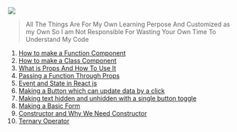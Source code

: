 ![](https://pro2-bar-s3-cdn-cf6.myportfolio.com/5395643e5077cce710ff2e7dba828e32/afbc2a9a-ecd3-477f-bd37-59e0d6febebf_rw_1920.jpeg?h=9a2754b742c02b711f0136192bb51c57)

>All The Things Are For My Own Learning Perpose And Customized as my Own So I am Not Responsible For Wasting Your Own Time To Understand My Code

1. [How to make a Function Component](https://github.com/itzsnehasis/Reactjs/blob/main/Component.md)
2. [How to make a Class Component](https://github.com/itzsnehasis/Reactjs/blob/main/ClassComponent.md)
3. [What is Props And How To Use It](https://github.com/itzsnehasis/Reactjs/blob/main/Props.md)
4. [Passing a Function Through Props](https://github.com/itzsnehasis/Reactjs/blob/main/PassingFunctionThroughProps.md)
5. [Event and State in React js](https://github.com/itzsnehasis/Reactjs/blob/main/Event-And-State.md)
6. [Making a Button which can update data by a click](https://github.com/itzsnehasis/Reactjs/blob/main/buttontoupdatedata.md)
7. [Making text hidden and unhidden with a single button toggle](https://github.com/itzsnehasis/Reactjs/blob/main/hideunhidetextwithbuttonclick.md)
8. [Making a Basic Form](https://github.com/itzsnehasis/Reactjs/blob/main/BasicForm.md)
9. [Constructor and Why We Need Constructor](https://github.com/itzsnehasis/Reactjs/blob/main/constructor.md)
10. [Ternary Operator](https://github.com/itzsnehasis/Reactjs/blob/main/TernaryOperator.md)
